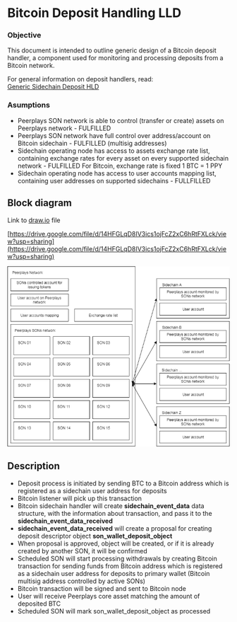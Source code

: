 # Bitcoin Deposit Handling LLD

### Objective

This document is intended to outline generic design of a Bitcoin deposit handler, a component used for monitoring and processing deposits from a Bitcoin network.

For general information on deposit handlers, read:  
[Generic Sidechain Deposit HLD](file:///C:/wiki/spaces/PIX/pages/351961138/Generic+Sidechain+Deposit+HLD)

### Asumptions

* Peerplays SON network is able to control \(transfer or create\) assets on Peerplays network - FULFILLED
* Peerplays SON network have full control over address/account on Bitcoin sidechain - FULFILLED \(multisig addresses\)
* Sidechain operating node has access to assets exchange rate list, containing exchange rates for every asset on every supported sidechain network - FULFILLED For Bitcoin, exchange rate is fixed 1 BTC = 1 PPY
* Sidechain operating node has access to user accounts mapping list, containing user addresses on supported sidechains - FULLFILLED

## Block diagram

Link to [draw.io](http://draw.io/) file

[https://drive.google.com/file/d/14HFGLqD8IV3ics1ojFcZ2xC6hRtFXLck/view?usp=sharing](https://drive.google.com/file/d/14HFGLqD8IV3ics1ojFcZ2xC6hRtFXLck/view?usp=sharing)

![C:\77aab932eab11fe57891536a9f9d201a](../../.gitbook/assets/0%20%289%29.png)

## Description

* Deposit process is initiated by sending BTC to a Bitcoin address which is registered as a sidechain user address for deposits
* Bitcoin listener will pick up this transaction
* Bitcoin sidechain handler will create **sidechain\_event\_data** data structure, with the information about transaction, and pass it to the **sidechain\_event\_data\_received**
* **sidechain\_event\_data\_received** will create a proposal for creating deposit descriptor object **son\_wallet\_deposit\_object**
* When proposal is approved, object will be created, or if it is already created by another SON, it will be confirmed
* Scheduled SON will start processing withdrawals by creating Bitcoin transaction for sending funds from Bitcoin address which is registered as a sidechain user address for deposits to primary wallet \(Bitcoin multisig address controlled by active SONs\)
* Bitcoin transaction will be signed and sent to Bitcoin node
* User will receive Peerplays core asset matching the amount of deposited BTC
* Scheduled SON will mark son\_wallet\_deposit\_object as processed

